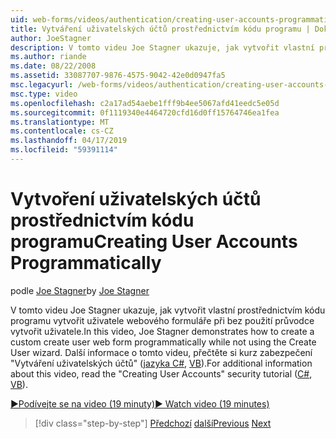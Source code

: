 ```yaml
---
uid: web-forms/videos/authentication/creating-user-accounts-programmatically
title: Vytváření uživatelských účtů prostřednictvím kódu programu | Dokumentace Microsoftu
author: JoeStagner
description: V tomto videu Joe Stagner ukazuje, jak vytvořit vlastní prostřednictvím kódu programu vytvořit uživatele webového formuláře při bez použití průvodce vytvořit uživatele. Pro další jsem...
ms.author: riande
ms.date: 08/22/2008
ms.assetid: 33087707-9876-4575-9042-42e0d0947fa5
msc.legacyurl: /web-forms/videos/authentication/creating-user-accounts-programmatically
msc.type: video
ms.openlocfilehash: c2a17ad54aebe1fff9b4ee5067afd41eedc5e05d
ms.sourcegitcommit: 0f1119340e4464720cfd16d0ff15764746ea1fea
ms.translationtype: MT
ms.contentlocale: cs-CZ
ms.lasthandoff: 04/17/2019
ms.locfileid: "59391114"
---
```

# <a name="creating-user-accounts-programmatically"></a><span data-ttu-id="80ebd-104">Vytvoření uživatelských účtů prostřednictvím kódu programu</span><span class="sxs-lookup"><span data-stu-id="80ebd-104">Creating User Accounts Programmatically</span></span>

<span data-ttu-id="80ebd-105">podle [Joe Stagner](https://github.com/JoeStagner)</span><span class="sxs-lookup"><span data-stu-id="80ebd-105">by [Joe Stagner](https://github.com/JoeStagner)</span></span>

<span data-ttu-id="80ebd-106">V tomto videu Joe Stagner ukazuje, jak vytvořit vlastní prostřednictvím kódu programu vytvořit uživatele webového formuláře při bez použití průvodce vytvořit uživatele.</span><span class="sxs-lookup"><span data-stu-id="80ebd-106">In this video, Joe Stagner demonstrates how to create a custom create user web form programmatically while not using the Create User wizard.</span></span> <span data-ttu-id="80ebd-107">Další informace o tomto videu, přečtěte si kurz zabezpečení "Vytváření uživatelských účtů" ([jazyka C#](../../overview/older-versions-security/membership/creating-user-accounts-cs.md), [VB](../../overview/older-versions-security/membership/creating-user-accounts-vb.md)).</span><span class="sxs-lookup"><span data-stu-id="80ebd-107">For additional information about this video, read the "Creating User Accounts" security tutorial ([C#](../../overview/older-versions-security/membership/creating-user-accounts-cs.md), [VB](../../overview/older-versions-security/membership/creating-user-accounts-vb.md)).</span></span>

[<span data-ttu-id="80ebd-108">&#9654;Podívejte se na video (19 minuty)</span><span class="sxs-lookup"><span data-stu-id="80ebd-108">&#9654; Watch video (19 minutes)</span></span>](https://channel9.msdn.com/Blogs/ASP-NET-Site-Videos/creating-user-accounts-programmatically)

> [!div class="step-by-step"]
> <span data-ttu-id="80ebd-109">[Předchozí](creating-user-accounts-with-the-create-user-wizard.md)
> [další](validating-users-manually.md)</span><span class="sxs-lookup"><span data-stu-id="80ebd-109">[Previous](creating-user-accounts-with-the-create-user-wizard.md)
[Next](validating-users-manually.md)</span></span>
